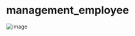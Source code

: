 # management_employee


![image](https://user-images.githubusercontent.com/104040980/218326034-3c1905c3-caf6-4f24-abdb-fe036752249f.png)
